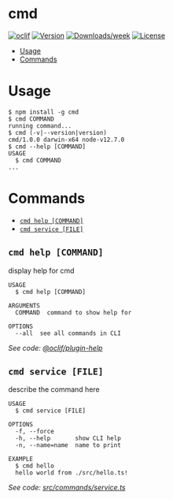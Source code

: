 cmd
===



[![oclif](https://img.shields.io/badge/cli-oclif-brightgreen.svg)](https://oclif.io)
[![Version](https://img.shields.io/npm/v/cmd.svg)](https://npmjs.org/package/cmd)
[![Downloads/week](https://img.shields.io/npm/dw/cmd.svg)](https://npmjs.org/package/cmd)
[![License](https://img.shields.io/npm/l/cmd.svg)](https://github.com/akropp-stripe/cmd/blob/master/package.json)

<!-- toc -->
* [Usage](#usage)
* [Commands](#commands)
<!-- tocstop -->
# Usage
<!-- usage -->
```sh-session
$ npm install -g cmd
$ cmd COMMAND
running command...
$ cmd (-v|--version|version)
cmd/1.0.0 darwin-x64 node-v12.7.0
$ cmd --help [COMMAND]
USAGE
  $ cmd COMMAND
...
```
<!-- usagestop -->
# Commands
<!-- commands -->
* [`cmd help [COMMAND]`](#cmd-help-command)
* [`cmd service [FILE]`](#cmd-service-file)

## `cmd help [COMMAND]`

display help for cmd

```
USAGE
  $ cmd help [COMMAND]

ARGUMENTS
  COMMAND  command to show help for

OPTIONS
  --all  see all commands in CLI
```

_See code: [@oclif/plugin-help](https://github.com/oclif/plugin-help/blob/v2.2.1/src/commands/help.ts)_

## `cmd service [FILE]`

describe the command here

```
USAGE
  $ cmd service [FILE]

OPTIONS
  -f, --force
  -h, --help       show CLI help
  -n, --name=name  name to print

EXAMPLE
  $ cmd hello
  hello world from ./src/hello.ts!
```

_See code: [src/commands/service.ts](https://github.com/akropp-stripe/cmd/blob/v1.0.0/src/commands/service.ts)_
<!-- commandsstop -->
